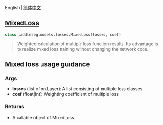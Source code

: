 English | [简体中文](MixedLoss_cn.md)
## [MixedLoss](../../../paddleseg/models/mixed_loss.py)
```python
class paddleseg.models.losses.MixedLoss(losses, coef)
```

> Weighted calculation of multiple loss function results.
> Its advantage is to realize mixed loss training without changing the network code.

## Mixed loss usage guidance

### Args
* **losses** (list of nn.Layer): A list consisting of multiple loss classes
* **coef** (float|int): Weighting coefficient of multiple loss

### Returns
* A callable object of MixedLoss.